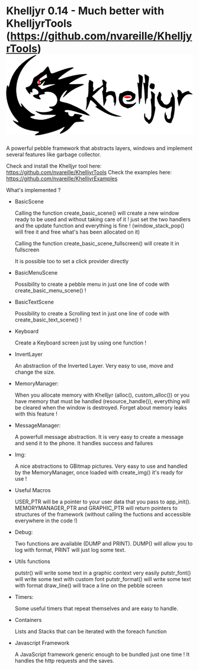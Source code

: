 Khelljyr 0.14 - Much better with KhelljyrTools (https://github.com/nvareille/KhelljyrTools)
![alt tag](https://github.com/nvareille/Khelljyr/blob/master/Logo.png)
========

A powerful pebble framework that abstracts layers, windows and implement several features like garbage collector.

Check and install the Khelljyr tool here: https://github.com/nvareille/KhelljyrTools
Check the examples here: https://github.com/nvareille/KhelljyrExamples

What's implemented ?

- BasicScene

  Calling the function create_basic_scene() will create a new window ready to be used and without taking care of it !
  just set the two handlers and the update function and everything is fine ! (window_stack_pop() will free it and free what's has been allocated on it)

  Calling the function create_basic_scene_fullscreen() will create it in fullscreen

  It is possible too to set a click provider directly

- BasicMenuScene

  Possibility to create a pebble menu in just one line of code with create_basic_menu_scene() !

- BasicTextScene

  Possibility to create a Scrolling text in just one line of code with create_basic_text_scene() !

- Keyboard

  Create a Keyboard screen just by using one function !

- InvertLayer

  An abstraction of the Inverted Layer. Very easy to use, move and change the size.

- MemoryManager:
  
  When you allocate memory with Khelljyr (alloc(), custom_alloc()) or you have memory that must be handled (resource_handle()),
  everything will be cleared when the window is destroyed. Forget about memory leaks with this feature !

- MessageManager:

  A powerfull message abstraction. It is very easy to create a message and send it to the phone. It handles success and failures

- Img:

  A nice abstractions to GBitmap pictures. Very easy to use and handled by the MemoryManager, once loaded with create_img() it's ready for use !

- Useful Macros

  USER_PTR will be a pointer to your user data that you pass to app_init().
  MEMORYMANAGER_PTR and GRAPHIC_PTR will return pointers to structures of the framework (without calling the fuctions and accessible everywhere in the code !)

- Debug:

  Two functions are available (DUMP and PRINT). DUMP() will allow you to log with format, PRINT will just log some text.

- Utils functions

  putstr() will write some text in a graphic context very easily
  putstr_font() will write some text with custom font
  putstr_format() will write some text with format
  draw_line() will trace a line on the pebble screen

- Timers:
  
  Some useful timers that repeat themselves and are easy to handle.

- Containers

  Lists and Stacks that can be iterated with the foreach function

- Javascript Framework

  A JavaScript framework generic enough to be bundled just one time ! It handles the http requests and the saves.